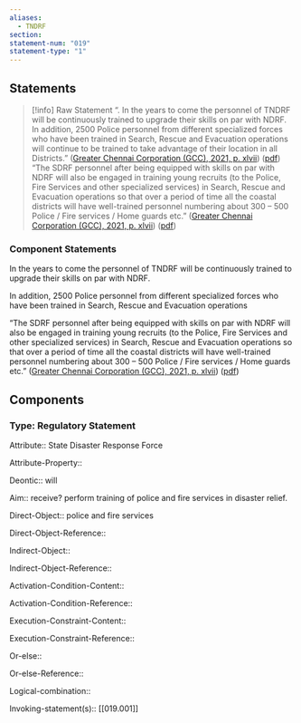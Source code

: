 ```yaml
---
aliases:
  - TNDRF
section: 
statement-num: "019"
statement-type: "1"
---
```

## Statements 
> [!info] Raw Statement
> “. In the years to come the personnel of TNDRF will be continuously trained to upgrade their skills on par with NDRF. In addition, 2500 Police personnel from different specialized forces who have been trained in Search, Rescue and Evacuation operations will continue to be trained to take advantage of their location in all Districts.” ([Greater Chennai Corporation (GCC), 2021, p. xlvii](zotero://select/library/items/AZZSXLC8)) ([pdf](zotero://open-pdf/library/items/ZWDYK52D?page=47&annotation=2S2PRZLW))
> “The SDRF personnel after being equipped with skills on par with NDRF will also be engaged in training young recruits (to the Police, Fire Services and other specialized services) in Search, Rescue and Evacuation operations so that over a period of time all the coastal districts will have well-trained personnel numbering about 300 – 500 Police / Fire services / Home guards etc.” ([Greater Chennai Corporation (GCC), 2021, p. xlvii](zotero://select/library/items/AZZSXLC8)) ([pdf](zotero://open-pdf/library/items/ZWDYK52D?page=47&annotation=ILS9YZYA)) 

### Component Statements
In the years to come the personnel of TNDRF will be continuously trained to upgrade their skills on par with NDRF. 

In addition, 2500 Police personnel from different specialized forces who have been trained in Search, Rescue and Evacuation operations 

“The SDRF personnel after being equipped with skills on par with NDRF will also be engaged in training young recruits (to the Police, Fire Services and other specialized services) in Search, Rescue and Evacuation operations so that over a period of time all the coastal districts will have well-trained personnel numbering about 300 – 500 Police / Fire services / Home guards etc.” ([Greater Chennai Corporation (GCC), 2021, p. xlvii](zotero://select/library/items/AZZSXLC8)) ([pdf](zotero://open-pdf/library/items/ZWDYK52D?page=47&annotation=ILS9YZYA)) 
## Components
### Type: Regulatory Statement
Attribute:: State Disaster Response Force

Attribute-Property::


Deontic:: will


Aim:: receive? perform training of police and fire services in disaster relief. 


Direct-Object:: police and fire services 

Direct-Object-Reference:: 


Indirect-Object::

Indirect-Object-Reference:: 


Activation-Condition-Content::

Activation-Condition-Reference:: 


Execution-Constraint-Content::

Execution-Constraint-Reference:: 


Or-else::

Or-else-Reference:: 


Logical-combination::


Invoking-statement(s):: [[019.001]]
